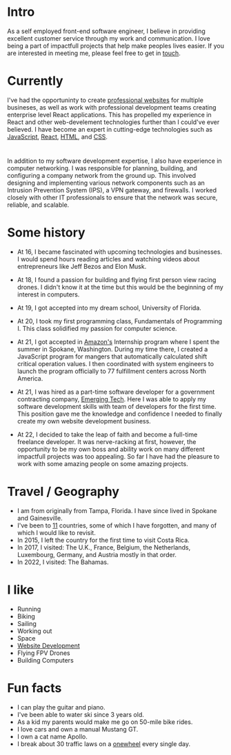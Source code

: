 # Intro

As a self employed front-end software engineer, I believe in providing excellent customer service through my work and communication. I love being a part of impactfull projects that help make peoples lives easier. If you are interested in meeting me, please feel free to get in [touch](mailto:Luke.E.Cutting@gmail.com).

# Currently

I've had the opportuninty to create [professional websites](projects) for multiple busineses, as well as work with professional development teams creating enterprise level React applications. This has propelled my experience in React and other web-develement technologies further than I could've ever believed. I have become an expert in cutting-edge technologies such as [JavaScript](/resume#skills), [React](resume#skills), [HTML](resume#skills), and [CSS](resume#skills).
# 
In addition to my software development expertise, I also have experience in computer networking. I was responsible for planning, building, and configuring a company network from the ground up. This involved designing and implementing various network components such as an Intrusion Prevention System (IPS), a VPN gateway, and firewalls. I worked closely with other IT professionals to ensure that the network was secure, reliable, and scalable.

# Some history

- At 16, I became fascinated with upcoming technologies and businesses. I would spend hours reading articles and watching videos about entrepreneurs like Jeff Bezos and Elon Musk.

- At 18, I found a passion for building and flying first person view racing drones. I didn't know it at the time but this would be the beginning of my interest in computers.

- At 19, I got accepted into my dream school, University of Florida.

- At 20, I took my first programming class, Fundamentals of Programming I. This class solidified my passion for computer science.

- At 21, I got accepted in [Amazon's](https://amazon.com) Internship program where I spent the summer in Spokane, Washington. During my time there, I created a JavaScript program for mangers that automatically calculated shift critical operation values. I then coordinated with system engineers to launch the program officially to 77 fulfillment centers across North America.

- At 21, I was hired as a part-time software developer for a government contracting company, [Emerging Tech](https://emergingtech.co). Here I was able to apply my software development skills with team of developers for the first time. This position gave me the knowledge and confidence I needed to finally create my own website development business.

- At 22, I decided to take the leap of faith and become a full-time freelance developer. It was nerve-racking at first, however, the opportunity to be my own boss and ability work on many different impactfull projects was too appealing. So far I have had the pleasure to work with some amazing people on some amazing projects.

# Travel / Geography

- I am from originally from Tampa, Florida. I have since lived in Spokane and Gainesville.
- I've been to [11](https://www.google.com/maps/d/u/0/edit?mid=1hJFPCryfW_hpF7IGhQj7__OapvZ7fTM&usp=sharing) countries, some of which I have forgotten, and many of which I would like to revisit.
- In 2015, I left the country for the first time to visit Costa Rica.
- In 2017, I visited: The U.K., France, Belgium, the Netherlands, Luxembourg, Germany, and Austria mostly in that order.
- In 2022, I visited: The Bahamas.

# I like

- Running
- Biking
- Sailing
- Working out
- Space
- [Website Development](/)
- Flying FPV Drones
- Building Computers

# Fun facts

- I can play the guitar and piano.
- I've been able to water ski since 3 years old.
- As a kid my parents would make me go on 50-mile bike rides.
- I love cars and own a manual Mustang GT.
- I own a cat name Apollo.
- I break about 30 traffic laws on a [onewheel](https://onewheel.com/products/xr) every single day.
